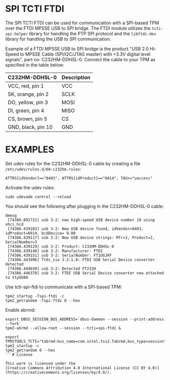 # SPI TCTI FTDI

The SPI TCTI FTDI can be used for communication with a SPI-based TPM over the FTDI MPSSE
USB to SPI bridge. The FTDI module utilizes the `tcti-spi-helper` library for handling the
PTP SPI protocol and the `libftdi-dev` library for handling the USB to SPI communication.

Example of a FTDI MPSSE USB to SPI bridge is the product "USB 2.0 Hi-Speed to MPSSE
Cable (SPI/I2C/JTAG master) with +3.3V digital level signals", part no: C232HM-DDHSL-0.
Connect the cable to your TPM as specified in the table below:

|    C232HM-DDHSL-0   | Description |
|---------------------|-------------|
|  VCC, red, pin 1    |     VCC     |
|  SK, orange, pin 2  |     SCLK    |
|  DO, yellow, pin 3  |     MOSI    |
|  DI, green, pin 4   |     MISO    |
|  CS, brown, pin 5   |     CS      |
|  GND, black, pin 10 |     GND     |

# EXAMPLES

Set udev rules for the C232HM-DDHSL-0 cable by creating a file `/etc/udev/rules.d/60-c232hm.rules`:
```
ATTRS{idVendor}=="0403", ATTRS{idProduct}=="6014", TAG+="uaccess"
```

Activate the udev rules:
```console
sudo udevadm control --reload
```

You should see the following after plugging in the C232HM-DDHSL-0 cable:
```
dmesg
 [74386.091721] usb 3-2: new high-speed USB device number 18 using xhci_hcd
 [74386.439103] usb 3-2: New USB device found, idVendor=0403, idProduct=6014, bcdDevice= 9.00
 [74386.439117] usb 3-2: New USB device strings: Mfr=1, Product=2, SerialNumber=3
 [74386.439129] usb 3-2: Product: C232HM-DDHSL-0
 [74386.439140] usb 3-2: Manufacturer: FTDI
 [74386.439151] usb 3-2: SerialNumber: FT1UGJKF
 [74386.443996] ftdi_sio 3-2:1.0: FTDI USB Serial Device converter detected
 [74386.444030] usb 3-2: Detected FT232H
 [74386.446370] usb 3-2: FTDI USB Serial Device converter now attached to ttyUSB0
```

Use tcti-spi-ftdi to communicate with a SPI-based TPM:
```console
tpm2_startup -Tspi-ftdi -c
tpm2_getrandom -Tspi-ftdi 8 --hex
```

Enable abrmd:
```console
export DBUS_SESSION_BUS_ADDRESS=`dbus-daemon --session --print-address --fork`
tpm2-abrmd --allow-root --session --tcti=spi-ftdi &

export TPM2TOOLS_TCTI="tabrmd:bus_name=com.intel.tss2.Tabrmd,bus_type=session"
tpm2_startup -c
tpm2_getrandom 8 --hex
```# License

This work is licensed under the
[Creative Commons Attribution 4.0 International License (CC BY 4.0)](https://creativecommons.org/licenses/by/4.0/).
